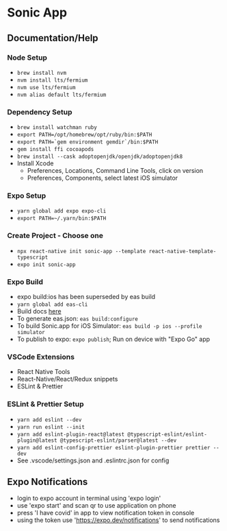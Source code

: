 # Sonic App

## Documentation/Help

### Node Setup
- `brew install nvm`
- `nvm install lts/fermium`
- `nvm use lts/fermium`
- `nvm alias default lts/fermium`

### Dependency Setup
- `brew install watchman ruby`
- `export PATH=/opt/homebrew/opt/ruby/bin:$PATH`
- ```export PATH=`gem environment gemdir`/bin:$PATH```
- `gem install ffi cocoapods`
- `brew install --cask adoptopenjdk/openjdk/adoptopenjdk8`
- Install Xcode
  - Preferences, Locations, Command Line Tools, click on version
  - Preferences, Components, select latest iOS simulator

### Expo Setup
- `yarn global add expo expo-cli`
- `export PATH=~/.yarn/bin:$PATH`

### Create Project - Choose one
- `npx react-native init sonic-app --template react-native-template-typescript`
- `expo init sonic-app`

### Expo Build
- expo build:ios has been superseded by eas build
- `yarn global add eas-cli`
- Build docs [here](https://docs.expo.dev/build/setup/)
- To generate eas.json: `eas build:configure`
- To build Sonic.app for iOS Simulator: `eas build -p ios --profile simulator`
- To publish to expo: `expo publish`; Run on device with "Expo Go" app

### VSCode Extensions
- React Native Tools
- React-Native/React/Redux snippets
- ESLint & Prettier

### ESLint & Prettier Setup
- `yarn add eslint --dev`
- `yarn run eslint --init`
- `yarn add eslint-plugin-react@latest @typescript-eslint/eslint-plugin@latest @typescript-eslint/parser@latest --dev`
- `yarn add eslint-config-prettier eslint-plugin-prettier prettier --dev`
- See .vscode/settings.json and .eslintrc.json for config

## Expo Notifications
- login to expo account in terminal using 'expo login'
- use 'expo start' and scan qr to use application on phone
- press 'I have covid' in app to view notification token in console
- using the token use 'https://expo.dev/notifications' to send notifications